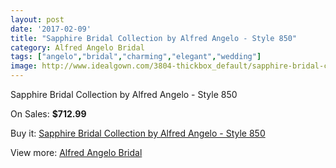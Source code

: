 ```yaml
---
layout: post
date: '2017-02-09'
title: "Sapphire Bridal Collection by Alfred Angelo - Style 850"
category: Alfred Angelo Bridal
tags: ["angelo","bridal","charming","elegant","wedding"]
image: http://www.idealgown.com/3804-thickbox_default/sapphire-bridal-collection-by-alfred-angelo-style-850.jpg
---
```

Sapphire Bridal Collection by Alfred Angelo - Style 850

On Sales: **$712.99**
<a href="https://www.idealgown.com/en/alfred-angelo-bridal/1779-sapphire-bridal-collection-by-alfred-angelo-style-850.html"><amp-img layout="responsive" width="600" height="600" src="//www.idealgown.com/3804-thickbox_default/sapphire-bridal-collection-by-alfred-angelo-style-850.jpg" alt="Sapphire Bridal Collection by Alfred Angelo - Style 850 0" /></a>
<a href="https://www.idealgown.com/en/alfred-angelo-bridal/1779-sapphire-bridal-collection-by-alfred-angelo-style-850.html"><amp-img layout="responsive" width="600" height="600" src="//www.idealgown.com/3805-thickbox_default/sapphire-bridal-collection-by-alfred-angelo-style-850.jpg" alt="Sapphire Bridal Collection by Alfred Angelo - Style 850 1" /></a>

Buy it: [Sapphire Bridal Collection by Alfred Angelo - Style 850](https://www.idealgown.com/en/alfred-angelo-bridal/1779-sapphire-bridal-collection-by-alfred-angelo-style-850.html "Sapphire Bridal Collection by Alfred Angelo - Style 850")

View more: [Alfred Angelo Bridal](https://www.idealgown.com/en/28-alfred-angelo-bridal "Alfred Angelo Bridal")